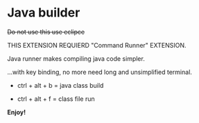# Java builder

~~Do not use this use eclipce~~

THIS EXTENSION REQUIERD "Command Runner" EXTENSION.

Java runner makes compiling java code simpler.

...with key binding, no more need long and unsimplified terminal.

- ctrl + alt + b = java class build

- ctrl + alt + f = class file run

**Enjoy!**
